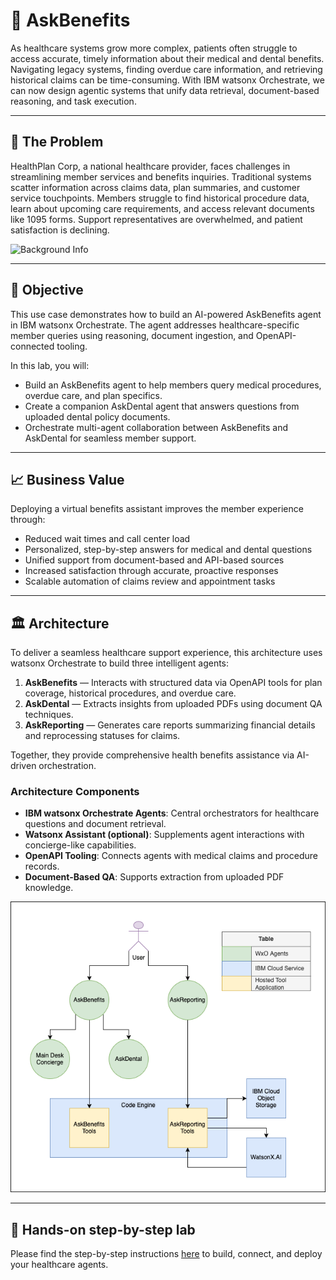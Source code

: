 # 🏥 AskBenefits


As healthcare systems grow more complex, patients often struggle to access accurate, timely information about their medical and dental benefits. Navigating legacy systems, finding overdue care information, and retrieving historical claims can be time-consuming. With IBM watsonx Orchestrate, we can now design agentic systems that unify data retrieval, document-based reasoning, and task execution.

---

## 🤔 The Problem

HealthPlan Corp, a national healthcare provider, faces challenges in streamlining member services and benefits inquiries. Traditional systems scatter information across claims data, plan summaries, and customer service touchpoints. Members struggle to find historical procedure data, learn about upcoming care requirements, and access relevant documents like 1095 forms. Support representatives are overwhelmed, and patient satisfaction is declining.

![Background Info](/assets/0_background_messages.png)

---

## 🎯 Objective

This use case demonstrates how to build an AI-powered AskBenefits agent in IBM watsonx Orchestrate. The agent addresses healthcare-specific member queries using reasoning, document ingestion, and OpenAPI-connected tooling.

In this lab, you will:

- Build an AskBenefits agent to help members query medical procedures, overdue care, and plan specifics.
- Create a companion AskDental agent that answers questions from uploaded dental policy documents.
- Orchestrate multi-agent collaboration between AskBenefits and AskDental for seamless member support.

---

## 📈 Business Value

Deploying a virtual benefits assistant improves the member experience through:

- Reduced wait times and call center load
- Personalized, step-by-step answers for medical and dental questions
- Unified support from document-based and API-based sources
- Increased satisfaction through accurate, proactive responses
- Scalable automation of claims review and appointment tasks

---

## 🏛️ Architecture

To deliver a seamless healthcare support experience, this architecture uses watsonx Orchestrate to build three intelligent agents:

1. **AskBenefits** — Interacts with structured data via OpenAPI tools for plan coverage, historical procedures, and overdue care.
2. **AskDental** — Extracts insights from uploaded PDFs using document QA techniques.
3. **AskReporting** — Generates care reports summarizing financial details and reprocessing statuses for claims.

Together, they provide comprehensive health benefits assistance via AI-driven orchestration.

### Architecture Components

- **IBM watsonx Orchestrate Agents**: Central orchestrators for healthcare questions and document retrieval.
- **Watsonx Assistant (optional)**: Supplements agent interactions with concierge-like capabilities.
- **OpenAPI Tooling**: Connects agents with medical claims and procedure records.
- **Document-Based QA**: Supports extraction from uploaded PDF knowledge.

<img alt="AskBenefits" src="assets/askbenefits_architecture.png">

---

## 📄 Hands-on step-by-step lab

Please find the step-by-step instructions [here](/README.md) to build, connect, and deploy your healthcare agents.
